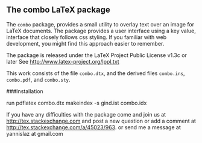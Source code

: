 ## The combo LaTeX package

The `combo` package, provides a small utility to
overlay text over an image for LaTeX documents.  The
package provides a user interface using a key value, interface
that closely follows css styling. If you familiar with
web development, you might find this approach easier to remember.

The package is released under the LaTeX Project Public License v1.3c or later
See http://www.latex-project.org/lppl.txt

This work consists of the file  `combo.dtx`,
and the derived files   `combo.ins`,  `combo.pdf`, and `combo.sty`.

###Installation

run
   pdflatex combo.dtx
   makeindex -s gind.ist combo.idx

If you have any difficulties with the package come and join us at
http://tex.stackexchange.com and post a new question or
add a comment at http://tex.stackexchange.com/a/45023/963.
or send me a message at  yannislaz at gmail.com



